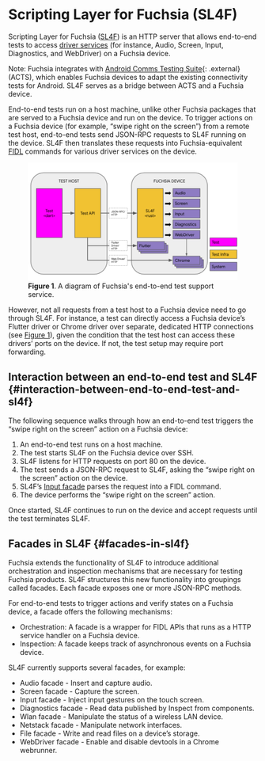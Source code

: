 # Scripting Layer for Fuchsia (SL4F)

Scripting Layer for Fuchsia ([SL4F](/garnet/bin/sl4f/)) is an HTTP server that
allows end-to-end tests to access [driver services](#facades-in-sl4f) (for
instance, Audio, Screen, Input, Diagnostics, and WebDriver) on a Fuchsia device.

Note: Fuchsia integrates with
[Android Comms Testing Suite](https://android.googlesource.com/platform/tools/test/connectivity/+/master/acts/README.md){: .external}
(ACTS), which enables Fuchsia devices to adapt the existing connectivity tests
for Android. SL4F serves as a bridge between ACTS and a Fuchsia device.

End-to-end tests run on a host machine, unlike other Fuchsia packages that are
served to a Fuchsia device and run on the device. To trigger actions on a
Fuchsia device (for example, “swipe right on the screen”) from a remote test
host, end-to-end tests send JSON-RPC requests to SL4F running on the device.
SL4F then translates these requests into Fuchsia-equivalent
[FIDL](/docs/development/languages/fidl) commands for various driver services on
the device.

<a name="figure-1"></a>
<figure>
  <img src="/docs/images/testing/fuchsia-e2e-test-support-system.png"
       alt="Fuchsia's end-to-end test support system">
  <figcaption><b>Figure 1</b>. A diagram of Fuchsia's end-to-end test support service.</figcaption>
</figure>

However, not all requests from a test host to a Fuchsia device need to go
through SL4F. For instance, a test can directly access a Fuchsia device’s
Flutter driver or Chrome driver over separate, dedicated HTTP connections (see
[Figure 1](#figure-1)), given the condition that the test host can access these drivers’
ports on the device. If not, the test setup may require port forwarding.

## Interaction between an end-to-end test and SL4F {#interaction-between-end-to-end-test-and-sl4f}

The following sequence walks through how an end-to-end test triggers the “swipe
right on the screen” action on a Fuchsia device:

1.  An end-to-end test runs on a host machine.
1.  The test starts SL4F on the Fuchsia device over SSH.
1.  SL4F listens for HTTP requests on port 80 on the device.
1.  The test sends a JSON-RPC request to SL4F, asking the “swipe right on the
    screen” action on the device.
1.  SL4F’s [Input facade](/garnet/bin/sl4f/src/input/facade.rs#) parses the
    request into a FIDL command.
1.  The device performs the “swipe right on the screen” action.

Once started, SL4F continues to run on the device and accept requests until the
test terminates SL4F.

## Facades in SL4F {#facades-in-sl4f}

Fuchsia extends the functionality of SL4F to introduce additional orchestration
and inspection mechanisms that are necessary for testing Fuchsia products. SL4F
structures this new functionality into groupings called facades. Each facade
exposes one or more JSON-RPC methods.

For end-to-end tests to trigger actions and verify states on a Fuchsia device, a
facade offers the following mechanisms:

*   Orchestration: A facade is a wrapper for FIDL APIs that runs as a HTTP
    service handler on a Fuchsia device.
*   Inspection: A facade keeps track of asynchronous events on a Fuchsia device.

SL4F currently supports several facades, for example:

*   Audio facade - Insert and capture audio.
*   Screen facade - Capture the screen.
*   Input facade - Inject input gestures on the touch screen.
*   Diagnostics facade - Read data published by Inspect from components.
*   Wlan facade - Manipulate the status of a wireless LAN device.
*   Netstack facade - Manipulate network interfaces.
*   File facade - Write and read files on a device’s storage.
*   WebDriver facade - Enable and disable devtools in a Chrome webrunner.
